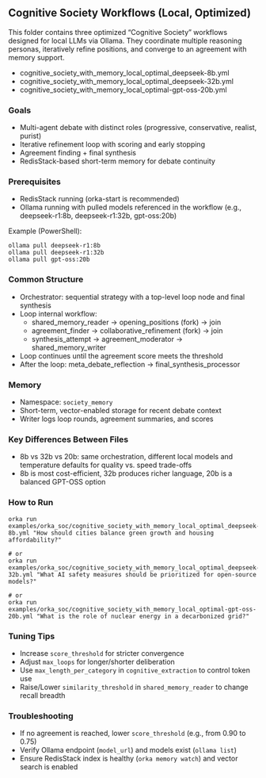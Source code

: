 ## Cognitive Society Workflows (Local, Optimized)

This folder contains three optimized “Cognitive Society” workflows designed for local LLMs via Ollama. They coordinate multiple reasoning personas, iteratively refine positions, and converge to an agreement with memory support.

- cognitive_society_with_memory_local_optimal_deepseek-8b.yml
- cognitive_society_with_memory_local_optimal_deepseek-32b.yml
- cognitive_society_with_memory_local_optimal-gpt-oss-20b.yml

### Goals
- Multi-agent debate with distinct roles (progressive, conservative, realist, purist)
- Iterative refinement loop with scoring and early stopping
- Agreement finding + final synthesis
- RedisStack-based short-term memory for debate continuity

### Prerequisites
- RedisStack running (orka-start is recommended)
- Ollama running with pulled models referenced in the workflow (e.g., deepseek-r1:8b, deepseek-r1:32b, gpt-oss:20b)

Example (PowerShell):

```
ollama pull deepseek-r1:8b
ollama pull deepseek-r1:32b
ollama pull gpt-oss:20b
```

### Common Structure
- Orchestrator: sequential strategy with a top-level loop node and final synthesis
- Loop internal workflow:
  - shared_memory_reader → opening_positions (fork) → join
  - agreement_finder → collaborative_refinement (fork) → join
  - synthesis_attempt → agreement_moderator → shared_memory_writer
- Loop continues until the agreement score meets the threshold
- After the loop: meta_debate_reflection → final_synthesis_processor

### Memory
- Namespace: `society_memory`
- Short-term, vector-enabled storage for recent debate context
- Writer logs loop rounds, agreement summaries, and scores

### Key Differences Between Files
- 8b vs 32b vs 20b: same orchestration, different local models and temperature defaults for quality vs. speed trade-offs
- 8b is most cost-efficient, 32b produces richer language, 20b is a balanced GPT-OSS option

### How to Run

```
orka run examples/orka_soc/cognitive_society_with_memory_local_optimal_deepseek-8b.yml "How should cities balance green growth and housing affordability?"

# or
orka run examples/orka_soc/cognitive_society_with_memory_local_optimal_deepseek-32b.yml "What AI safety measures should be prioritized for open-source models?"

# or
orka run examples/orka_soc/cognitive_society_with_memory_local_optimal-gpt-oss-20b.yml "What is the role of nuclear energy in a decarbonized grid?"
```

### Tuning Tips
- Increase `score_threshold` for stricter convergence
- Adjust `max_loops` for longer/shorter deliberation
- Use `max_length_per_category` in `cognitive_extraction` to control token use
- Raise/Lower `similarity_threshold` in `shared_memory_reader` to change recall breadth

### Troubleshooting
- If no agreement is reached, lower `score_threshold` (e.g., from 0.90 to 0.75)
- Verify Ollama endpoint (`model_url`) and models exist (`ollama list`)
- Ensure RedisStack index is healthy (`orka memory watch`) and vector search is enabled


